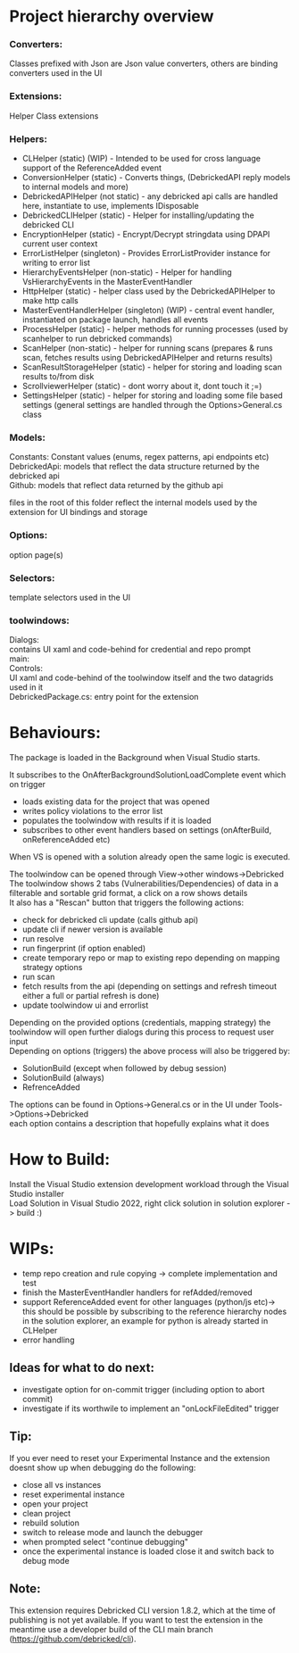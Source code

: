# Project hierarchy overview
  
### Converters: 
Classes prefixed with Json are Json value converters, others are binding converters used in the UI
### Extensions: 
Helper Class extensions 
### Helpers:
- CLHelper (static) (WIP) - Intended to be used for cross language support of the ReferenceAdded event
- ConversionHelper (static) - Converts things, (DebrickedAPI reply models to internal models and more)
- DebrickedAPIHelper (not static) - any debricked api calls are handled here, instantiate to use, implements IDisposable
- DebrickedCLIHelper (static) - Helper for installing/updating the debricked CLI
- EncryptionHelper (static) - Encrypt/Decrypt stringdata using DPAPI current user context
- ErrorListHelper (singleton) - Provides ErrorListProvider instance for writing to error list
- HierarchyEventsHelper (non-static) - Helper for handling VsHierarchyEvents in the MasterEventHandler
- HttpHelper (static) - helper class used by the DebrickedAPIHelper to make http calls
- MasterEventHandlerHelper (singleton) (WIP) - central event handler, instantiated on package launch, handles all events
- ProcessHelper (static) - helper methods for running processes (used by scanhelper to run debricked commands)
- ScanHelper (non-static) - helper for running scans (prepares & runs scan, fetches results using DebrickedAPIHelper and returns results)
- ScanResultStorageHelper (static) - helper for storing and loading scan results to/from disk
- ScrollviewerHelper (static) - dont worry about it, dont touch it ;=)
- SettingsHelper (static) - helper for storing and loading some file based settings (general settings are handled through the Options>General.cs class
### Models:
Constants: Constant values (enums, regex patterns, api endpoints etc)  
DebrickedApi: models that reflect the data structure returned by the debricked api  
Github: models that reflect data returned by the github api  
	
files in the root of this folder reflect the internal models used by the extension for UI bindings and storage


### Options:  
option page(s)  
### Selectors:   
template selectors used in the UI  
### toolwindows:  
Dialogs:   
contains UI xaml and code-behind for credential and repo prompt  
main:  
Controls:  
UI xaml and code-behind of the toolwindow itself and the two datagrids used in it  
DebrickedPackage.cs: entry point for the extension
	

# Behaviours:

The package is loaded in the Background when Visual Studio starts.

It subscribes to the OnAfterBackgroundSolutionLoadComplete event which on trigger 
- loads existing data for the project that was opened
- writes policy violations to the error list
- populates the toolwindow with results if it is loaded
- subscribes to other event handlers based on settings (onAfterBuild, onReferenceAdded etc)  

When VS is opened with a solution already open the same logic is executed.

The toolwindow can be opened through View->other windows->Debricked  
The toolwindow shows 2 tabs (Vulnerabilities/Dependencies) of data in a filterable and sortable grid format, a click on a row shows details  
It also has a "Rescan" button that triggers the following actions:  
- check for debricked cli update (calls github api)
- update cli if newer version is available
- run resolve
- run fingerprint (if option enabled)
- create temporary repo or map to existing repo depending on mapping strategy options
- run scan
- fetch results from the api (depending on settings and refresh timeout either a full or partial refresh is done)
- update toolwindow ui and errorlist  

Depending on the provided options (credentials, mapping strategy) the toolwindow will open further dialogs
during this process to request user input  
Depending on options (triggers) the above process will also be triggered by:
- SolutionBuild (except when followed by debug session)
- SolutionBuild (always)
- RefrenceAdded
	
The options can be found in Options->General.cs or in the UI under Tools->Options->Debricked  
each option contains a description that hopefully explains what it does

# How to Build:
Install the Visual Studio extension development workload through the Visual Studio installer  
Load Solution in Visual Studio 2022, right click solution in solution explorer -> build :)

# WIPs:
- temp repo creation and rule copying -> complete implementation and test
- finish the MasterEventHandler handlers for refAdded/removed 
- support ReferenceAdded event for other languages (python/js etc)-> this should be possible by subscribing to the reference hierarchy nodes in the solution explorer, an example for python is already started in CLHelper
- error handling

## Ideas for what to do next:
- investigate option for on-commit trigger (including option to abort commit)
- investigate if its worthwile to implement an "onLockFileEdited" trigger

## Tip:
If you ever need to reset your Experimental Instance and the extension doesnt show up when debugging do the following:
- close all vs instances
- reset experimental instance
- open your project
- clean project
- rebuild solution
- switch to release mode and launch the debugger
- when prompted select "continue debugging"
- once the experimental instance is loaded close it and switch back to debug mode


## Note:
This extension requires Debricked CLI version 1.8.2, which at the time of publishing is not yet available. If you want to test the extension in the meantime use a developer build of the CLI main branch (https://github.com/debricked/cli).
